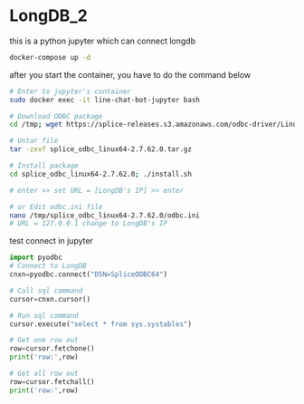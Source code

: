 # LongDB_2
this is a python jupyter which can connect longdb
```bash
docker-compose up -d
```
after you start the container, you have to do the command below
```bash
# Enter to jupyter's container
sudo docker exec -it line-chat-bot-jupyter bash

# Download ODBC package
cd /tmp; wget https://splice-releases.s3.amazonaws.com/odbc-driver/Linux64/splice_odbc_linux64-2.7.62.0.tar.gz

# Untar file
tar -zxvf splice_odbc_linux64-2.7.62.0.tar.gz

# Install package
cd splice_odbc_linux64-2.7.62.0; ./install.sh

# enter >> set URL = [LongDB's IP] >> enter

# or Edit odbc.ini file 
nano /tmp/splice_odbc_linux64-2.7.62.0/odbc.ini
# URL = 127.0.0.1 change to LongDB's IP
```
test connect in jupyter
```python
import pyodbc
# Connect to LongDB
cnxn=pyodbc.connect("DSN=SpliceODBC64")

# Call sql command
cursor=cnxn.cursor()

# Run sql command
cursor.execute("select * from sys.systables")

# Get one row out
row=cursor.fetchone()
print('row:',row)

# Get all row out
row=cursor.fetchall()
print('row:',row)
```
